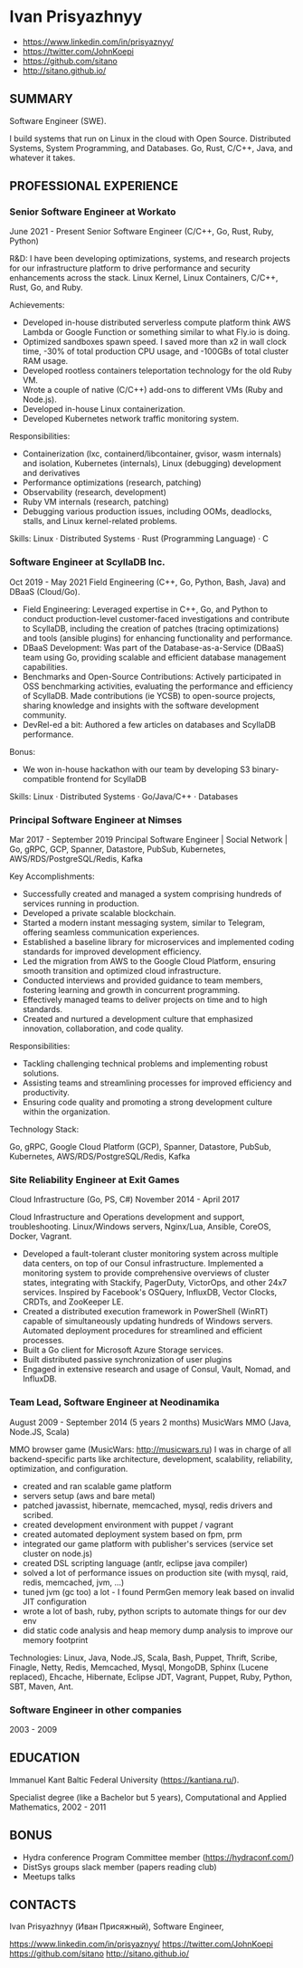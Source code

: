 # Ivan Prisyazhnyy

- https://www.linkedin.com/in/prisyaznyy/
- https://twitter.com/JohnKoepi
- https://github.com/sitano
- http://sitano.github.io/

## SUMMARY

Software Engineer (SWE).

I build systems that run on Linux in the cloud with Open Source. Distributed
Systems, System Programming, and Databases. Go, Rust, C/C++, Java, and whatever
it takes.

## PROFESSIONAL EXPERIENCE

### Senior Software Engineer at Workato

June 2021 - Present
Senior Software Engineer (C/C++, Go, Rust, Ruby, Python)

R&D: I have been developing optimizations, systems, and research projects for
our infrastructure platform to drive performance and security enhancements
across the stack. Linux Kernel, Linux Containers, C/C++, Rust, Go, and Ruby.

Achievements:

- Developed in-house distributed serverless compute platform think AWS Lambda
  or Google Function or something similar to what Fly.io is doing.
- Optimized sandboxes spawn speed. I saved more than x2 in wall clock time,
  -30% of total production CPU usage, and -100GBs of total cluster RAM usage.
- Developed rootless containers teleportation technology for the old Ruby VM.
- Wrote a couple of native (C/C++) add-ons to different VMs (Ruby and Node.js).
- Developed in-house Linux containerization.
- Developed Kubernetes network traffic monitoring system.

Responsibilities:

- Containerization (lxc, containerd/libcontainer, gvisor, wasm internals) and
  isolation, Kubernetes (internals), Linux (debugging) development and
  derivatives
- Performance optimizations (research, patching)
- Observability (research, development)
- Ruby VM internals (research, patching)
- Debugging various production issues, including OOMs, deadlocks, stalls, and
  Linux kernel-related problems.

Skills: Linux · Distributed Systems · Rust (Programming Language) · C

### Software Engineer at ScyllaDB Inc.

Oct 2019 - May 2021
Field Engineering (C++, Go, Python, Bash, Java) and DBaaS (Cloud/Go).

- Field Engineering: Leveraged expertise in C++, Go, and Python to conduct
  production-level customer-faced investigations and contribute to ScyllaDB,
  including the creation of patches (tracing optimizations) and tools (ansible
  plugins) for enhancing functionality and performance.
- DBaaS Development: Was part of the Database-as-a-Service (DBaaS) team using
  Go, providing scalable and efficient database management capabilities.
- Benchmarks and Open-Source Contributions: Actively participated in OSS
  benchmarking activities, evaluating the performance and efficiency of
  ScyllaDB. Made contributions (ie YCSB) to open-source projects, sharing
  knowledge and insights with the software development community.
- DevRel-ed a bit: Authored a few articles on databases and ScyllaDB
  performance.

Bonus:
- We won in-house hackathon with our team by developing S3 binary-compatible
  frontend for ScyllaDB

Skills: Linux · Distributed Systems · Go/Java/C++ · Databases

### Principal Software Engineer at Nimses

Mar 2017 - September 2019
Principal Software Engineer | Social Network | Go, gRPC, GCP, Spanner,
Datastore, PubSub, Kubernetes, AWS/RDS/PostgreSQL/Redis, Kafka

Key Accomplishments:

- Successfully created and managed a system comprising hundreds of services
  running in production.
- Developed a private scalable blockchain.
- Started a modern instant messaging system, similar to Telegram, offering
  seamless communication experiences.
- Established a baseline library for microservices and implemented coding
  standards for improved development efficiency.
- Led the migration from AWS to the Google Cloud Platform, ensuring smooth
  transition and optimized cloud infrastructure.
- Conducted interviews and provided guidance to team members, fostering
  learning and growth in concurrent programming.
- Effectively managed teams to deliver projects on time and to high standards.
- Created and nurtured a development culture that emphasized innovation,
  collaboration, and code quality.

Responsibilities:

- Tackling challenging technical problems and implementing robust solutions.
- Assisting teams and streamlining processes for improved efficiency and
  productivity.
- Ensuring code quality and promoting a strong development culture within the
  organization.

Technology Stack:

Go, gRPC, Google Cloud Platform (GCP), Spanner, Datastore, PubSub, Kubernetes,
AWS/RDS/PostgreSQL/Redis, Kafka

### Site Reliability Engineer at Exit Games

Cloud Infrastructure (Go, PS, C#)
November 2014 - April 2017

Cloud Infrastructure and Operations development and support, troubleshooting.
Linux/Windows servers, Nginx/Lua, Ansible, CoreOS, Docker, Vagrant.

- Developed a fault-tolerant cluster monitoring system across multiple data
  centers, on top of our Consul infrastructure. Implemented a monitoring system
  to provide comprehensive overviews of cluster states, integrating with
  Stackify, PagerDuty, VictorOps, and other 24x7 services. Inspired by
  Facebook's OSQuery, InfluxDB, Vector Clocks, CRDTs, and ZooKeeper LE.
- Created a distributed execution framework in PowerShell (WinRT) capable of
  simultaneously updating hundreds of Windows servers. Automated deployment
  procedures for streamlined and efficient processes.
- Built a Go client for Microsoft Azure Storage services.
- Built distributed passive synchronization of user plugins
- Engaged in extensive research and usage of Consul, Vault, Nomad, and
  InfluxDB.

### Team Lead, Software Engineer at Neodinamika

August 2009 - September 2014 (5 years 2 months)
MusicWars MMO (Java, Node.JS, Scala)

MMO browser game (MusicWars: http://musicwars.ru)
I was in charge of all backend-specific parts like architecture, development,
scalability, reliability, optimization, and configuration.

- created and ran scalable game platform
- servers setup (aws and bare metal)
- patched javassist, hibernate, memcached, mysql, redis drivers and scribed.
- created development environment with puppet / vagrant
- created automated deployment system based on fpm, prm
- integrated our game platform with publisher's services (service set cluster
  on node.js)
- created DSL scripting language (antlr, eclipse java compiler)
- solved a lot of performance issues on production site (with mysql, raid,
  redis, memcached, jvm, ...)
- tuned jvm (gc too) a lot - I found PermGen memory leak based on invalid JIT
  configuration
- wrote a lot of bash, ruby, python scripts to automate things for our dev env
- did static code analysis and heap memory dump analysis to improve our memory
  footprint

Technologies: Linux, Java, Node.JS, Scala, Bash, Puppet, Thrift, Scribe,
Finagle, Netty, Redis, Memcached, Mysql, MongoDB, Sphinx (Lucene replaced),
Ehcache, Hibernate, Eclipse JDT, Vagrant, Puppet, Ruby, Python, SBT, Maven,
Ant.

### Software Engineer in other companies

2003 - 2009

## EDUCATION

Immanuel Kant Baltic Federal University (https://kantiana.ru/).

Specialist degree (like a Bachelor but 5 years),
Computational and Applied Mathematics, 2002 - 2011

## BONUS

- Hydra conference Program Committee member (https://hydraconf.com/)
- DistSys groups slack member (papers reading club)
- Meetups talks

## CONTACTS

Ivan Prisyazhnyy (Иван Присяжный),
Software Engineer,

https://www.linkedin.com/in/prisyaznyy/
https://twitter.com/JohnKoepi
https://github.com/sitano
http://sitano.github.io/
